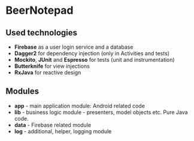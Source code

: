 # BeerNotepad

## Used technologies

* **Firebase** as a user login service and a database
* **Dagger2** for dependency injection (only in Activities and tests)
* **Mockito**, **JUnit** and **Espresso** for tests (unit and instrumentation)
* **Butterknife** for view injections
* **RxJava** for reactive design

## Modules

* **app** - main application module: Android related code
* **lib** - business logic module - presenters, model objects etc. Pure Java code.
* **data** - Firebase related module
* **log** - additional, helper, logging module
